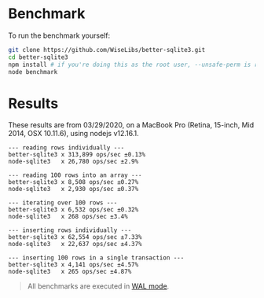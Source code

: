 # Benchmark

To run the benchmark yourself:

```bash
git clone https://github.com/WiseLibs/better-sqlite3.git
cd better-sqlite3
npm install # if you're doing this as the root user, --unsafe-perm is required
node benchmark
```

# Results

These results are from 03/29/2020, on a MacBook Pro (Retina, 15-inch, Mid 2014, OSX 10.11.6), using nodejs v12.16.1.

```
--- reading rows individually ---
better-sqlite3 x 313,899 ops/sec ±0.13%
node-sqlite3   x 26,780 ops/sec ±2.9%

--- reading 100 rows into an array ---
better-sqlite3 x 8,508 ops/sec ±0.27%
node-sqlite3   x 2,930 ops/sec ±0.37%

--- iterating over 100 rows ---
better-sqlite3 x 6,532 ops/sec ±0.32%
node-sqlite3   x 268 ops/sec ±3.4%

--- inserting rows individually ---
better-sqlite3 x 62,554 ops/sec ±7.33%
node-sqlite3   x 22,637 ops/sec ±4.37%

--- inserting 100 rows in a single transaction ---
better-sqlite3 x 4,141 ops/sec ±4.57%
node-sqlite3   x 265 ops/sec ±4.87%
```

> All benchmarks are executed in [WAL mode](./performance.md).
